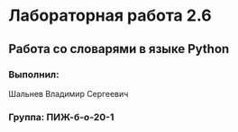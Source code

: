 # Лабораторная работа 2.6
## Работа со словарями в языке Python
### Выполнил:
Шальнев Владимир Сергеевич
### Группа: ПИЖ-б-о-20-1
